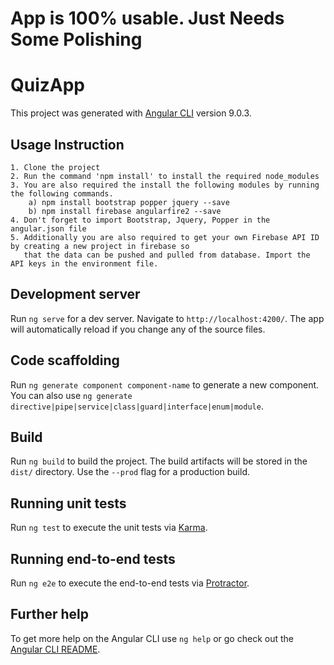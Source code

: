 # App is 100% usable. Just Needs Some Polishing

# QuizApp

This project was generated with [Angular CLI](https://github.com/angular/angular-cli) version 9.0.3.

## Usage Instruction

    1. Clone the project
    2. Run the command 'npm install' to install the required node_modules
    3. You are also required the install the following modules by running the following commands.
        a) npm install bootstrap popper jquery --save
        b) npm install firebase angularfire2 --save
    4. Don't forget to import Bootstrap, Jquery, Popper in the angular.json file
    5. Additionally you are also required to get your own Firebase API ID by creating a new project in firebase so 
       that the data can be pushed and pulled from database. Import the API keys in the environment file.

## Development server

Run `ng serve` for a dev server. Navigate to `http://localhost:4200/`. The app will automatically reload if you change any of the source files.

## Code scaffolding

Run `ng generate component component-name` to generate a new component. You can also use `ng generate directive|pipe|service|class|guard|interface|enum|module`.

## Build

Run `ng build` to build the project. The build artifacts will be stored in the `dist/` directory. Use the `--prod` flag for a production build.

## Running unit tests

Run `ng test` to execute the unit tests via [Karma](https://karma-runner.github.io).

## Running end-to-end tests

Run `ng e2e` to execute the end-to-end tests via [Protractor](http://www.protractortest.org/).

## Further help

To get more help on the Angular CLI use `ng help` or go check out the [Angular CLI README](https://github.com/angular/angular-cli/blob/master/README.md).
